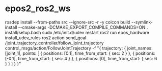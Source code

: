 # epos2_ros2_ws
rosdep install --from-paths src --ignore-src -r -y
colcon build --symlink-install --cmake-args -DCMAKE_EXPORT_COMPILE_COMMANDS=ON
. install/setup.bash 
sudo /etc/init.d/udev restart
ros2 run epos_hardware install_udev_rules
ros2 action send_goal /joint_trajectory_controller/follow_joint_trajectory control_msgs/action/FollowJointTrajectory -f "{
  trajectory: {
    joint_names: [joint_1],
    points: [
      { positions: [0.1], time_from_start: { sec: 2 } },
      { positions: [-0.1], time_from_start: { sec: 4 } },
      { positions: [0], time_from_start: { sec: 6 } }
    ]
  }
}"

